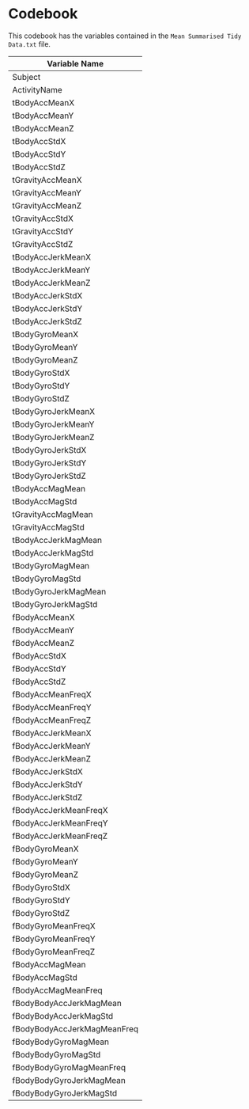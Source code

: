 # Codebook

This codebook has the variables contained in the `Mean Summarised Tidy Data.txt` file.

| Variable Name               | 
| --------------------------- | 
| Subject                     |
| ActivityName|
| tBodyAccMeanX               | 
| tBodyAccMeanY               | 
| tBodyAccMeanZ               | 
| tBodyAccStdX                | 
| tBodyAccStdY                | 
| tBodyAccStdZ                | 
| tGravityAccMeanX            | 
| tGravityAccMeanY            | 
| tGravityAccMeanZ            | 
| tGravityAccStdX             | 
| tGravityAccStdY             | 
| tGravityAccStdZ             | 
| tBodyAccJerkMeanX           | 
| tBodyAccJerkMeanY           | 
| tBodyAccJerkMeanZ           | 
| tBodyAccJerkStdX            | 
| tBodyAccJerkStdY            | 
| tBodyAccJerkStdZ            | 
| tBodyGyroMeanX              | 
| tBodyGyroMeanY              | 
| tBodyGyroMeanZ              | 
| tBodyGyroStdX               | 
| tBodyGyroStdY               | 
| tBodyGyroStdZ               | 
| tBodyGyroJerkMeanX          | 
| tBodyGyroJerkMeanY          | 
| tBodyGyroJerkMeanZ          | 
| tBodyGyroJerkStdX           | 
| tBodyGyroJerkStdY           | 
| tBodyGyroJerkStdZ           | 
| tBodyAccMagMean             | 
| tBodyAccMagStd              | 
| tGravityAccMagMean          | 
| tGravityAccMagStd           | 
| tBodyAccJerkMagMean         | 
| tBodyAccJerkMagStd          | 
| tBodyGyroMagMean            | 
| tBodyGyroMagStd             | 
| tBodyGyroJerkMagMean        | 
| tBodyGyroJerkMagStd         | 
| fBodyAccMeanX               |     
| fBodyAccMeanY               |     
| fBodyAccMeanZ               |     
| fBodyAccStdX                |     
| fBodyAccStdY                |     
| fBodyAccStdZ                |     
| fBodyAccMeanFreqX           |     
| fBodyAccMeanFreqY           |     
| fBodyAccMeanFreqZ           |     
| fBodyAccJerkMeanX           |     
| fBodyAccJerkMeanY           |     
| fBodyAccJerkMeanZ           |     
| fBodyAccJerkStdX            |     
| fBodyAccJerkStdY            |     
| fBodyAccJerkStdZ            |     
| fBodyAccJerkMeanFreqX       |     
| fBodyAccJerkMeanFreqY       |     
| fBodyAccJerkMeanFreqZ       |     
| fBodyGyroMeanX              |     
| fBodyGyroMeanY              |     
| fBodyGyroMeanZ              |     
| fBodyGyroStdX               |     
| fBodyGyroStdY               |     
| fBodyGyroStdZ               |     
| fBodyGyroMeanFreqX          |     
| fBodyGyroMeanFreqY          |     
| fBodyGyroMeanFreqZ          |     
| fBodyAccMagMean             |     
| fBodyAccMagStd              |     
| fBodyAccMagMeanFreq         |     
| fBodyBodyAccJerkMagMean     |     
| fBodyBodyAccJerkMagStd      |     
| fBodyBodyAccJerkMagMeanFreq |     
| fBodyBodyGyroMagMean        |     
| fBodyBodyGyroMagStd         |     
| fBodyBodyGyroMagMeanFreq    |     
| fBodyBodyGyroJerkMagMean    |     
| fBodyBodyGyroJerkMagStd     |     
